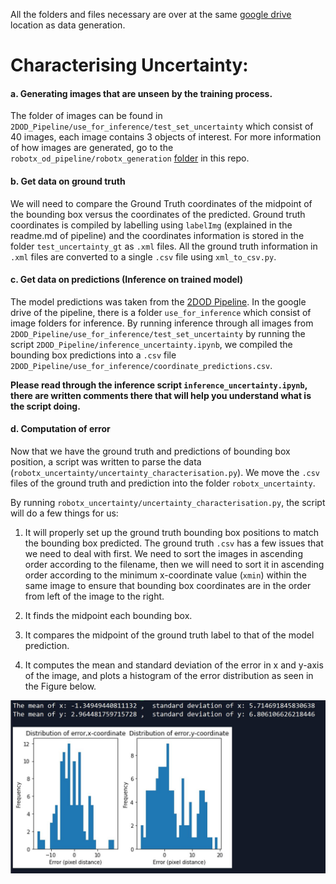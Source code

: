 All the folders and files necessary are over at the same [google drive](https://drive.google.com/drive/folders/170pHSGsm8GWRfVX1TI-WNVOIN56qY-HT) location as data generation.

# Characterising Uncertainty:

#### a. Generating images that are unseen by the training process.

The folder of images can be found in `2DOD_Pipeline/use_for_inference/test_set_uncertainty` which consist of 40 images, each image contains 3 objects of interest. For more information of how images are generated, go to the `robotx_od_pipeline/robotx_generation` [folder](https://github.com/timothylimyl/robotx_od_pipeline/tree/master/robotx_generation) in this repo.

#### b. Get data on ground truth 

We will need to compare the Ground Truth coordinates of the midpoint of the bounding box versus the coordinates of the predicted. Ground truth coordinates is compiled by labelling using `labelImg` (explained in the readme.md of pipeline) and the coordinates information is stored in the folder `test_uncertainty_gt` as `.xml` files. All the ground truth information in `.xml` files are converted to a single `.csv` file using `xml_to_csv.py`.   

#### c. Get data on predictions (Inference on trained model)

The model predictions was taken from the [2DOD Pipeline](https://github.com/timothylimyl/robotx_od_pipeline). In the google drive of the pipeline, there is a folder `use_for_inference` which consist of image folders for inference. By running inference through all images from `2DOD_Pipeline/use_for_inference/test_set_uncertainty` by running the script `2DOD_Pipeline/inference_uncertainty.ipynb`, we compiled the bounding box predictions into a `.csv` file `2DOD_Pipeline/use_for_inference/coordinate_predictions.csv`.

**Please read through the inference script `inference_uncertainty.ipynb`, there are written comments there that will help you understand what is the script doing.**


#### d. Computation of error

Now that we have the ground truth and predictions of bounding box position, a script was written to parse the data (`robotx_uncertainty/uncertainty_characterisation.py`).  We move the `.csv` files of the ground truth and prediction into the folder `robotx_uncertainty`.

By running `robotx_uncertainty/uncertainty_characterisation.py`, the script will do a few things for us:

   1. It will properly set up the ground truth bounding box positions to match the bounding box predicted. The ground truth `.csv` has a few issues that we need to deal with first. We need to sort the images in ascending order according to the filename, then we will need to sort it in ascending order according to the minimum x-coordinate value (`xmin`) within the same image to ensure that bounding box coordinates are in the order from left of the image to the right.
   
   2. It finds the midpoint each bounding box.
   
   3. It compares the midpoint of the ground truth label to that of the model prediction.
   
   4. It computes the mean and standard deviation of the error in x and y-axis of the image, and plots a histogram of the error distribution as seen in the Figure below.
   
 ![im2](uncertainty_code_output.JPG)
 
 
